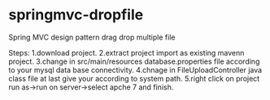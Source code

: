 # springmvc-dropfile
Spring MVC design pattern drag drop multiple file



Steps:
1.download project.
2.extract project import as existing mavenn project.
3.change in src/main/resources database.properties
file according to your mysql data base connectivity.
4.chnage in FileUploadController java class file at last 
give your according to system path.
5.right click on project run as->run on server->select apche 7 and finish.





